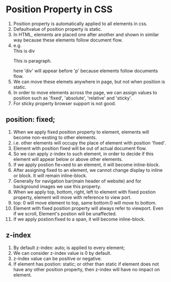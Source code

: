 # Position Property in CSS

1. Position property is automatically applied to all elements in css.
2. Defaultvalue of position property is static.
3. In HTML, elements are placed one after another and shown in similar way because these elements follow document flow.
4. e.g. <div>This is div</div><p>This is paragraph.</p>
   here 'div' will appear before 'p' because elements follow documents flow.
5. We can move these elemets anywhere in page, but not when position is static.
6. In order to move elements across the page, we can assign values to position such as 'fixed', 'absolute', 'relative' and 'sticky'.
7. For sticky property browser support is not good.

## position: fixed;

1. When we apply fixed position property to element, elements will become non-exsting to other elements.
2. i.e. other elements will occupy the place of element with position 'fixed'.
3. Element with position fixed will be out of actual document flow.
4. So we can apply z-index to such element, in order to decide if this element will appear below or above other elements.
5. If we apply postion fie=xed to an element, it will become inline-block.
6. After assigning fixed to an element, we cannot change display to inline or block. It will remain inline-block.
7. Generally for navigation bar(main header of website) and for background images we use this property.
8. When we apply top, bottom, right, left to element with fixed postion property, element will move with reference to view port.
9. top: 0 will move element to top, same bottom:0 will move to bottom.
10. Element with fixed position property will always refer to viewport. Even if we scroll, Element's postion will be unaffected.
11. If we apply postion:fixed to a span, it will become inline-block.

## z-index

1. By default z-index: auto; is applied to every element;
2. We can consider z-index value is 0 by default.
3. z-index value can be positive or negative.
4. If element has postion: static; or other than static if element does not have any other position property, then z-index will have no impact on element.
